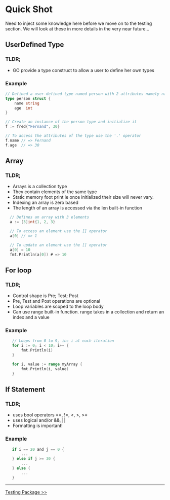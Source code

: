 # Quick Shot

Need to inject some knowledge here before we move on to the testing section.
We will look at these in more details in the very near future...

## UserDefined Type

### TLDR;

* GO provide a type construct to allow a user to define her own types

### Example

```go
// Defined a user-defined type named person with 2 attributes namely name and age for type string and int
type person struct {
    name string
    age  int
}

// Create an instance of the person type and initialize it
f := fred{"Fernand", 30}

// To access the attributes of the type use the '.' operator
f.name // => Fernand
f.age  // => 30
```

## Array

### TLDR;
* Arrays is a collection type
* They contain elements of the same type
* Static memory foot print ie once initialized their size will never vary.  
* Indexing an array is zero based
* The length of an array is accessed via the len built-in function

```go
  // Defines an array with 3 elements
  a := [3]int{1, 2, 3}

  // To access an element use the [] operator
  a[0] // => 1

  // To update an element use the [] operator
  a[0] = 10
  fmt.Println(a[0]) # => 10
```

## For loop

### TLDR;
* Control shape is Pre; Test; Post
* Pre, Test and Post operations are optional
* Loop variables are scoped to the loop body
* Can use range built-in function. range takes in a collection and return an index and a value

### Example

```go
   // Loops from 0 to 9, inc i at each iteration
   for i := 0; i < 10; i++ {
       fmt.Println(i)
   }  

   for i, value := range myArray {
       fmt.Println(i, value)
   }
```

## If Statement

### TLDR;
* uses bool operators ==, !=, <, >, >=
* uses logical and/or &&, ||
* Formatting is important!

### Example

```go 
   if i == 20 and j == 0 {
       ...
   } else if j >= 30 {
       ...
   } else {
       ...
   }
```

---
[Testing Package >>](1.07_testing.md)
